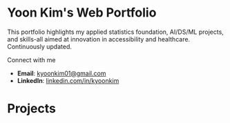 # Yoon Kim's Web Portfolio

This portfolio highlights my applied statistics foundation, AI/DS/ML projects, and skills-all aimed at innovation in accessibility and healthcare. Continuously updated.

Connect with me
* **Email**: [kyoonkim01@gmail.com](mailto:kyoonkim01@gmail.com)
* **LinkedIn**: [linkedin.com/in/kyoonkim](https://linkedin.com/in/kyoonkim)

# Projects

